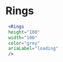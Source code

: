 ---
---
# Rings

```jsx live
 <Rings
 height="100" 
 width="100" 
 color="grey" 
 ariaLabel="loading" 
 />